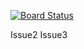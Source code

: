 [![Board Status](https://dev.azure.com/jahi0598/03904722-da5c-42b7-918e-19fe3268d0a7/7cf4a9ba-9224-4ffc-95ce-22cd136c01ba/_apis/work/boardbadge/74aa707a-78a0-4f5c-b5fa-88584929fef7)](https://dev.azure.com/jahi0598/03904722-da5c-42b7-918e-19fe3268d0a7/_boards/board/t/7cf4a9ba-9224-4ffc-95ce-22cd136c01ba/Microsoft.RequirementCategory)

Issue2 
Issue3
